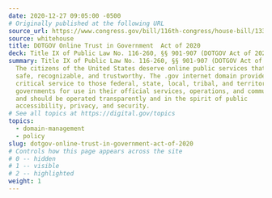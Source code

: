 ```yaml
---
date: 2020-12-27 09:05:00 -0500
# Originally published at the following URL
source_url: https://www.congress.gov/bill/116th-congress/house-bill/133/text/enr#:~:text=DOTGOV%20ACT%20OF%202020
source: whitehouse
title: DOTGOV Online Trust in Government  Act of 2020
deck: Title IX of Public Law No. 116-260, §§ 901-907 (DOTGOV Act of 2020)
summary: Title IX of Public Law No. 116-260, §§ 901-907 (DOTGOV Act of 2020).
  The citizens of the United States deserve online public services that are
  safe, recognizable, and trustworthy. The .gov internet domain provides a
  critical service to those federal, state, local, tribal, and territorial
  governments for use in their official services, operations, and communications
  and should be operated transparently and in the spirit of public
  accessibility, privacy, and security.
# See all topics at https://digital.gov/topics
topics:
  - domain-management
  - policy
slug: dotgov-online-trust-in-government-act-of-2020
# Controls how this page appears across the site
# 0 -- hidden
# 1 -- visible
# 2 -- highlighted
weight: 1
---
```

